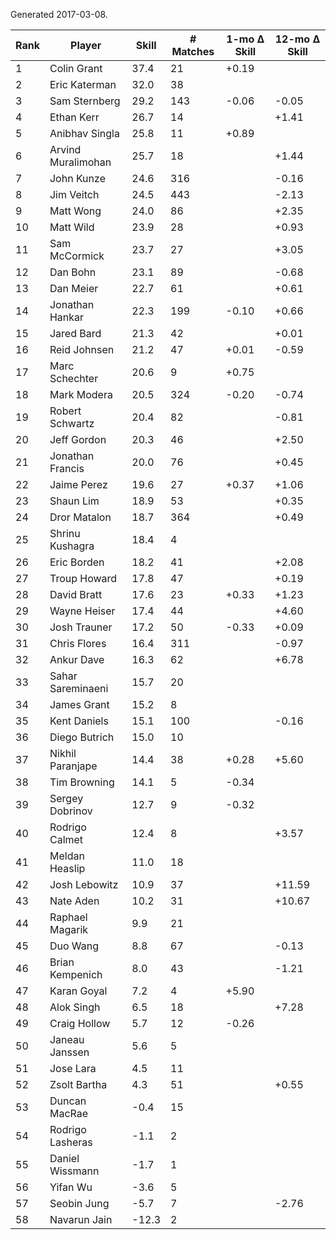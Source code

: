 Generated 2017-03-08.

| Rank | Player             | Skill | # Matches | 1-mo Δ Skill | 12-mo Δ Skill |
|------|--------------------|-------|-----------|--------------|---------------|
|    1 | Colin Grant        |  37.4 |        21 |        +0.19 |               |
|    2 | Eric Katerman      |  32.0 |        38 |              |               |
|    3 | Sam Sternberg      |  29.2 |       143 |        -0.06 |         -0.05 |
|    4 | Ethan Kerr         |  26.7 |        14 |              |         +1.41 |
|    5 | Anibhav Singla     |  25.8 |        11 |        +0.89 |               |
|    6 | Arvind Muralimohan |  25.7 |        18 |              |         +1.44 |
|    7 | John Kunze         |  24.6 |       316 |              |         -0.16 |
|    8 | Jim Veitch         |  24.5 |       443 |              |         -2.13 |
|    9 | Matt Wong          |  24.0 |        86 |              |         +2.35 |
|   10 | Matt Wild          |  23.9 |        28 |              |         +0.93 |
|   11 | Sam McCormick      |  23.7 |        27 |              |         +3.05 |
|   12 | Dan Bohn           |  23.1 |        89 |              |         -0.68 |
|   13 | Dan Meier          |  22.7 |        61 |              |         +0.61 |
|   14 | Jonathan Hankar    |  22.3 |       199 |        -0.10 |         +0.66 |
|   15 | Jared Bard         |  21.3 |        42 |              |         +0.01 |
|   16 | Reid Johnsen       |  21.2 |        47 |        +0.01 |         -0.59 |
|   17 | Marc Schechter     |  20.6 |         9 |        +0.75 |               |
|   18 | Mark Modera        |  20.5 |       324 |        -0.20 |         -0.74 |
|   19 | Robert Schwartz    |  20.4 |        82 |              |         -0.81 |
|   20 | Jeff Gordon        |  20.3 |        46 |              |         +2.50 |
|   21 | Jonathan Francis   |  20.0 |        76 |              |         +0.45 |
|   22 | Jaime Perez        |  19.6 |        27 |        +0.37 |         +1.06 |
|   23 | Shaun Lim          |  18.9 |        53 |              |         +0.35 |
|   24 | Dror Matalon       |  18.7 |       364 |              |         +0.49 |
|   25 | Shrinu Kushagra    |  18.4 |         4 |              |               |
|   26 | Eric Borden        |  18.2 |        41 |              |         +2.08 |
|   27 | Troup Howard       |  17.8 |        47 |              |         +0.19 |
|   28 | David Bratt        |  17.6 |        23 |        +0.33 |         +1.23 |
|   29 | Wayne Heiser       |  17.4 |        44 |              |         +4.60 |
|   30 | Josh Trauner       |  17.2 |        50 |        -0.33 |         +0.09 |
|   31 | Chris Flores       |  16.4 |       311 |              |         -0.97 |
|   32 | Ankur Dave         |  16.3 |        62 |              |         +6.78 |
|   33 | Sahar Sareminaeni  |  15.7 |        20 |              |               |
|   34 | James Grant        |  15.2 |         8 |              |               |
|   35 | Kent Daniels       |  15.1 |       100 |              |         -0.16 |
|   36 | Diego Butrich      |  15.0 |        10 |              |               |
|   37 | Nikhil Paranjape   |  14.4 |        38 |        +0.28 |         +5.60 |
|   38 | Tim Browning       |  14.1 |         5 |        -0.34 |               |
|   39 | Sergey Dobrinov    |  12.7 |         9 |        -0.32 |               |
|   40 | Rodrigo Calmet     |  12.4 |         8 |              |         +3.57 |
|   41 | Meldan Heaslip     |  11.0 |        18 |              |               |
|   42 | Josh Lebowitz      |  10.9 |        37 |              |        +11.59 |
|   43 | Nate Aden          |  10.2 |        31 |              |        +10.67 |
|   44 | Raphael Magarik    |   9.9 |        21 |              |               |
|   45 | Duo Wang           |   8.8 |        67 |              |         -0.13 |
|   46 | Brian Kempenich    |   8.0 |        43 |              |         -1.21 |
|   47 | Karan Goyal        |   7.2 |         4 |        +5.90 |               |
|   48 | Alok Singh         |   6.5 |        18 |              |         +7.28 |
|   49 | Craig Hollow       |   5.7 |        12 |        -0.26 |               |
|   50 | Janeau Janssen     |   5.6 |         5 |              |               |
|   51 | Jose Lara          |   4.5 |        11 |              |               |
|   52 | Zsolt Bartha       |   4.3 |        51 |              |         +0.55 |
|   53 | Duncan MacRae      |  -0.4 |        15 |              |               |
|   54 | Rodrigo Lasheras   |  -1.1 |         2 |              |               |
|   55 | Daniel Wissmann    |  -1.7 |         1 |              |               |
|   56 | Yifan Wu           |  -3.6 |         5 |              |               |
|   57 | Seobin Jung        |  -5.7 |         7 |              |         -2.76 |
|   58 | Navarun Jain       | -12.3 |         2 |              |               |